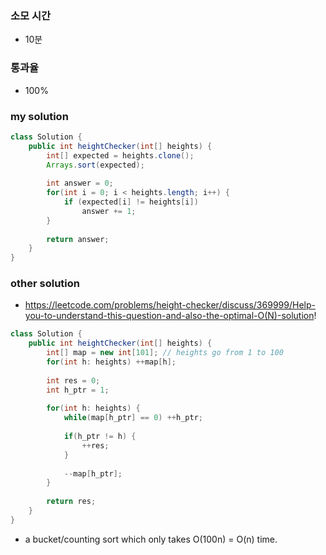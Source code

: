 ### 소모 시간
- 10분

### 통과율
- 100%

### my solution
```java
class Solution {
    public int heightChecker(int[] heights) {
        int[] expected = heights.clone();
        Arrays.sort(expected);
        
        int answer = 0;
        for(int i = 0; i < heights.length; i++) {
            if (expected[i] != heights[i])
                answer += 1;
        }
        
        return answer;
    }
}
```

### other solution
- https://leetcode.com/problems/height-checker/discuss/369999/Help-you-to-understand-this-question-and-also-the-optimal-O(N)-solution!
```java
class Solution {
    public int heightChecker(int[] heights) {
        int[] map = new int[101]; // heights go from 1 to 100
        for(int h: heights) ++map[h];
        
        int res = 0;
        int h_ptr = 1;
        
        for(int h: heights) {
            while(map[h_ptr] == 0) ++h_ptr;
            
            if(h_ptr != h) {
                ++res;
            }
            
            --map[h_ptr];
        }
        
        return res;
    }
}
```
- a bucket/counting sort which only takes O(100n) = O(n) time.
